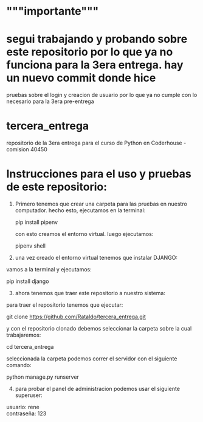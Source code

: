 # """importante"""
# segui trabajando y probando sobre este repositorio por lo que ya no funciona para la 3era entrega. hay un nuevo commit donde hice 
pruebas sobre el login y creacion de usuario por lo que ya no cumple con lo necesario para la 3era pre-entrega

# tercera_entrega
repositorio de la 3era entrega para el curso de Python en Coderhouse - comision 40450

# Instrucciones para el uso y pruebas de este repositorio:

1) Primero tenemos que crear una carpeta para las pruebas en nuestro computador.
   hecho esto, ejecutamos en la terminal:
   
   pip install pipenv
   
   con esto creamos el entorno virtual. luego ejecutamos:
   
   pipenv shell
   
2) una vez creado el entorno virtual tenemos que instalar DJANGO:

  vamos a la terminal y ejecutamos:
  
  pip install django
  
3) ahora tenemos que traer este repositorio a nuestro sistema:

  para traer el repositorio tenemos que ejecutar:
  
  git clone https://github.com/Rataldo/tercera_entrega.git
  
  y con el repositorio clonado debemos seleccionar la carpeta sobre la cual trabajaremos:
  
  cd tercera_entrega
  
  seleccionada la carpeta podemos correr el servidor con el siguiente comando:
  
  python manage.py runserver
  
  
4) para probar el panel de administracion podemos usar el siguiente superuser:

  usuario: rene <br>
  contraseña: 123

